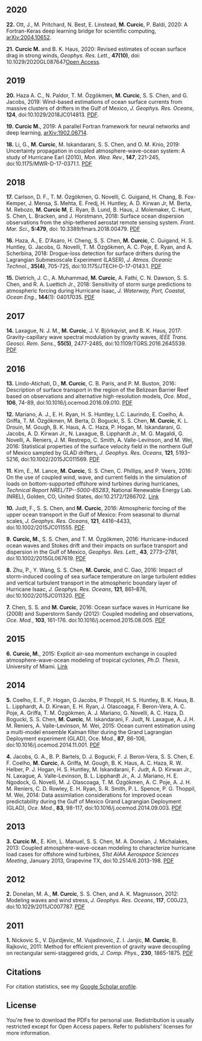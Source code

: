 ## 2020

**22.** Ott, J., M. Pritchard, N. Best, E. Linstead, **M. Curcic**, P. Baldi, 2020: A Fortran-Keras deep learning bridge for scientific computing, [arXiv:2004.10652](https://arxiv.org/abs/2004.10652).

**21.** **Curcic M.** and B. K. Haus, 2020: Revised estimates of ocean surface drag in strong winds, _Geophys. Res. Lett._, **47(10)**, doi: 10.1029/2020GL087647[Open Access](https://doi.org/10.1029/2020GL087647).

## 2019

**20.** Haza A. C., N. Paldor, T. M. Özgökmen, **M. Curcic**, S. S. Chen, and G. Jacobs, 2019: Wind-based estimations of ocean surface currents from massive clusters of drifters in the Gulf of Mexico, *J. Geophys. Res. Oceans*, **124**, doi:10.1029/2018JC014813. [PDF](https://github.com/milancurcic/publications/blob/master/Haza_etal_JGR2019.pdf).

**19.** **Curcic M.**, 2019: A parallel Fortran framework for neural networks and deep learning, [arXiv:1902.06714](https://arxiv.org/abs/1902.06714).

**18.** Li, G., **M. Curcic**, M. Iskandarani, S. S. Chen, and O. M. Knio, 2019: Uncertainty propagation in coupled atmosphere-wave-ocean system: A study of Hurricane Earl (2010), *Mon. Wea. Rev.*, **147**, 221-245, doi:10.1175/MWR-D-17-0371.1. [PDF](https://github.com/milancurcic/publications/blob/master/Li_etal_MWR2019.pdf)

## 2018

**17.** Carlson, D. F., T. M. Özgökmen, G. Novelli, C. Guigand, H. Chang, B. Fox-Kemper, J. Mensa, S. Mehta, E. Fredj, H. Huntley, A. D. Kirwan Jr, M. Berta, M. Rebozo, **M. Curcic M**, E. Ryan, B. Lund, B. Haus, J. Molemaker, C. Hunt, S. Chen, L. Bracken, and J. Horstmann, 2018: Surface ocean dispersion observations from the ship-tethered aerostat remote sensing system. *Front. Mar. Sci.*, **5:479**, doi: 10.3389/fmars.2018.00479. [PDF](https://github.com/milancurcic/publications/blob/master/Carlson_etal_FMARS2018.pdf)

**16.** Haza, A., E. D'Asaro, H. Cheng, S. S. Chen, **M. Curcic**, C. Guigand, H. S. Huntley, G. Jacobs, G. Novelli, T. M. Özgökmen, A. C. Poje, E. Ryan, and A. Scherbina, 2018: Drogue-loss detection for surface drifters during the Lagrangian Submesoscale Experiment (LASER), *J. Atmos. Oceanic Technol.*, **35(4)**, 705-725, doi:10.1175/JTECH-D-17-0143.1. [PDF](https://github.com/milancurcic/publications/blob/master/Haza_etal_JTECH2018.pdf)

**15.** Dietrich, J. C., A. Muhammad, **M. Curcic**, A. Fathi, C. N. Dawson, S. S. Chen, and R. A. Luettich Jr., 2018: Sensitivity of storm surge predictions to atmospheric forcing during Hurricane Isaac, *J. Waterway, Port, Coastal, Ocean Eng.*, **144**(1): 04017035. [PDF](https://github.com/milancurcic/publications/blob/master/Dietrich_etal_WWENG2018.pdf)

## 2017

**14.** Laxague, N. J. M.,  **M. Curcic**, J. V. Björkqvist, and B. K. Haus, 2017: Gravity-capillary wave spectral modulation by gravity waves, *IEEE Trans. Geosci. Rem. Sens.*, **55(5)**, 2477-2485, doi:10.1109/TGRS.2016.2645539. [PDF](https://github.com/milancurcic/publications/blob/master/Laxague_etal_IEEE2017.pdf)

## 2016

**13.** Lindo-Atichati, D., **M. Curcic**, C. B. Paris, and P. M. Buston, 2016: Description of surface transport in the region of the Belizean Barrier Reef based on observations and alternative high-resolution models, *Oce. Mod.*, **106**, 74-89, doi:10.1016/j.ocemod.2016.09.010. [PDF](https://github.com/milancurcic/publications/blob/master/Lindo-Atichati_etal_OM2016.pdf)

**12.** Mariano, A. J., E. H. Ryan, H. S. Huntley, L.C. Laurindo, E. Coelho, A. Griffa, T. M. Özgökmen, M. Berta, D. Bogucki, S. S. Chen, **M. Curcic**, K. L. Drouin, M. Gough, B. K. Haus, A. C. Haza, P. Hogan, M. Iskandarani, G. Jacobs, A. D. Kirwan Jr., N. Laxague, B. Lipphardt Jr., M. G. Magaldi, G. Novelli, A. Reniers, J. M. Restrepo, C. Smith, A. Valle-Levinson, and M. Wei, 2016: Statistical properties of the surface velocity field in the northern Gulf of Mexico sampled by GLAD drifters,  *J. Geophys. Res. Oceans*, **121**, 5193–5216, doi:10.1002/2015JC011569. [PDF](https://github.com/milancurcic/publications/blob/master/Mariano_etal_JGR2016.pdf)

**11.** Kim, E., M. Lance, **M. Curcic**, S. S. Chen, C. Phillips, and P. Veers, 2016: On the use of coupled wind, wave, and current fields in the simulation of loads on bottom-supported offshore wind turbines during hurricanes, *Technical Report NREL/TP--5000-65283*, National Renewable Energy Lab. (NREL), Golden, CO, United States, doi:10.2172/1266702. [Link](http://www.osti.gov/scitech/biblio/1266702)

**10.** Judt, F., S. S. Chen, and **M. Curcic**, 2016: Atmospheric forcing of the upper ocean transport in the Gulf of Mexico: From seasonal to diurnal scales, *J. Geophys. Res. Oceans*, **121**, 4416–4433, doi:10.1002/2015JC011555. [PDF](https://github.com/milancurcic/publications/blob/master/Judt_etal_JGR2016.pdf)

**9.** **Curcic, M.**, S. S. Chen, and T. M. Özgökmen, 2016: Hurricane-induced ocean waves and Stokes drift and their impacts on surface transport and dispersion in the Gulf of Mexico, *Geophys. Res. Lett.*, **43**, 2773–2781, doi:10.1002/2015GL067619. [PDF](https://github.com/milancurcic/publications/blob/master/Curcic_etal_GRL2016.pdf)

**8.** Zhu, P., Y. Wang, S. S. Chen, **M. Curcic**, and C. Gao, 2016: Impact of storm-induced cooling of sea surface temperature on large turbulent eddies and vertical turbulent transport in the atmospheric boundary layer of Hurricane Isaac, *J. Geophys. Res. Oceans*, **121**, 861–876, doi:10.1002/2015JC011320. [PDF](https://github.com/milancurcic/publications/blob/master/Zhu_etal_JGR2016.pdf)

**7.** Chen, S. S. and **M. Curcic**, 2016: Ocean surface waves in Hurricane Ike (2008) and Superstorm Sandy (2012): Coupled modeling and observations, *Oce. Mod.*, **103**, 161-176. doi:10.1016/j.ocemod.2015.08.005. [PDF](https://github.com/milancurcic/publications/blob/master/Chen_and_Curcic_OM2016.pdf)

## 2015

**6.** **Curcic, M.**, 2015: Explicit air-sea momentum exchange in coupled atmosphere-wave-ocean modeling of tropical cyclones, *Ph.D. Thesis*, University of Miami. [Link](http://scholarlyrepository.miami.edu/oa_dissertations/1512)

## 2014

**5.** Coelho, E. F., P. Hogan, G Jacobs, P Thoppil, H. S. Huntley, B. K. Haus, B. L. Lipphardt, A. D. Kirwan, E. H. Ryan, J. Olascoaga, F. Beron-Vera, A. C. Poje, A. Griffa, T. M. Özgökmen, A. J. Mariano, G. Novelli, A. C. Haza, D. Bogucki, S. S. Chen, **M. Curcic**, M. Iskandarani, F. Judt, N. Laxague, A. J. H. M. Reniers, A. Valle-Levinson, M. Wei, 2015: Ocean current estimation using a multi-model ensemble Kalman filter during the Grand Lagrangian Deployment experiment (GLAD), Oce. Mod., **87**, 86-106, doi:10.1016/j.ocemod.2014.11.001. [PDF](https://github.com/milancurcic/publications/blob/master/Coelho_etal_OM2015.pdf)

**4.** Jacobs, G. A., B. P. Bartels, D. J. Bogucki, F. J. Beron-Vera, S. S. Chen, E. F. Coelho, **M. Curcic**, A. Griffa, M. Gough, B. K. Haus, A. C. Haza, R. W. Helber, P. J. Hogan, H. S. Huntley, M. Iskandarani, F. Judt, A. D. Kirwan Jr., N. Laxague, A. Valle-Levinson, B. L. Lipphardt Jr., A. J. Mariano, H. E. Ngodock, G. Novelli, M. J. Olascoaga, T. M. Özgökmen, A. C. Poje, A. J. H. M. Reniers, C. D. Rowley, E. H. Ryan, S. R. Smith, P. L. Spence, P. G. Thoppil, M. Wei, 2014: Data assimilation considerations for improved ocean predictability during the Gulf of Mexico Grand Lagrangian Deployment (GLAD), *Oce. Mod.*, **83**, 98-117, doi:10.1016/j.ocemod.2014.09.003. [PDF](https://github.com/milancurcic/publications/blob/master/Jacobs_etal_OM2014.pdf)

## 2013

**3.** **Curcic M.**, E. Kim, L. Manuel, S. S. Chen, M. A. Donelan, J. Michalakes, 2013: Coupled atmosphere-wave-ocean modeling to characterize hurricane load cases for offshore wind turbines, *51st AIAA Aerospace Sciences Meeting*, January 2013, Grapevine TX, doi:10.2514/6.2013-198. [PDF](https://github.com/milancurcic/publications/blob/master/Curcic_etal_AIAA2013.pdf)

## 2012

**2.** Donelan, M. A., **M. Curcic**, S. S. Chen, and A. K. Magnusson, 2012: Modeling waves and wind stress, *J. Geophys. Res. Oceans*, **117**, C00J23, doi:10.1029/2011JC007787. [PDF](https://github.com/milancurcic/publications/blob/master/Donelan_etal_JGR2012.pdf)

## 2011

**1.** Nickovic S., V. Djurdjevic, M. Vujadinovic, Z. I. Janjic, **M. Curcic**, B. Rajkovic, 2011: Method for efficient prevention of gravity wave decoupling on rectangular semi-staggered grids, *J. Comp. Phys.*, **230**, 1865-1875. [PDF](https://github.com/milancurcic/publications/blob/master/Nickovic_etal_JCP2011.pdf)

## Citations

For citation statistics, see my [Google Scholar profile](https://scholar.google.com/citations?user=NS217eUAAAAJ&hl=en).

## License

You're free to download the PDFs for personal use. 
Redistribution is usually restricted except for Open Access papers. 
Refer to publishers' licenses for more information.
